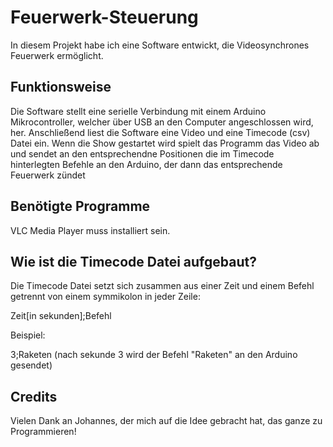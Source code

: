 # Feuerwerk-Steuerung
In diesem Projekt habe ich eine Software entwickt, die Videosynchrones Feuerwerk ermöglicht.

## Funktionsweise
Die Software stellt eine serielle Verbindung mit einem Arduino Mikrocontroller, welcher über USB an den Computer angeschlossen wird, her.
Anschließend liest die Software eine Video und eine Timecode (csv) Datei ein.
Wenn die Show gestartet wird spielt das Programm das Video ab und sendet an den entsprechendne Positionen die im Timecode hinterlegten Befehle an den Arduino, der dann das entsprechende Feuerwerk zündet

## Benötigte Programme

VLC Media Player muss installiert sein.

## Wie ist die Timecode Datei aufgebaut?

Die Timecode Datei setzt sich zusammen aus einer Zeit und einem Befehl getrennt von einem symmikolon in jeder Zeile:

Zeit[in sekunden];Befehl

Beispiel:

3;Raketen      (nach sekunde 3 wird der Befehl "Raketen" an den Arduino gesendet)

## Credits

Vielen Dank an Johannes, der mich auf die Idee gebracht hat, das ganze zu Programmieren!
